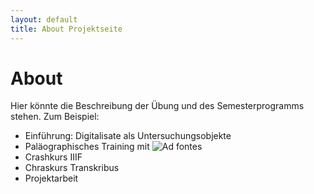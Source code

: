 ```yaml
---
layout: default
title: About Projektseite
---
```

<h1>About</h1>

Hier könnte die Beschreibung der Übung und des Semesterprogramms stehen. Zum Beispiel:

* Einführung: Digitalisate als Untersuchungsobjekte
* Paläographisches Training mit ![Ad fontes](https://www.adfontes.uzh.ch/)
* Crashkurs IIIF
* Chraskurs Transkribus
* Projektarbeit

